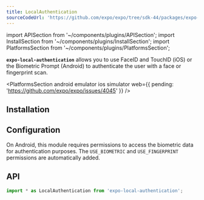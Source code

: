 ```yaml
---
title: LocalAuthentication
sourceCodeUrl: 'https://github.com/expo/expo/tree/sdk-44/packages/expo-local-authentication'
---
```


import APISection from '~/components/plugins/APISection';
import InstallSection from '~/components/plugins/InstallSection';
import PlatformsSection from '~/components/plugins/PlatformsSection';

**`expo-local-authentication`** allows you to use FaceID and TouchID (iOS) or the Biometric Prompt (Android) to authenticate the user with a face or fingerprint scan.

<PlatformsSection android emulator ios simulator web={{ pending: 'https://github.com/expo/expo/issues/4045' }} />

## Installation

<InstallSection packageName="expo-local-authentication" />

## Configuration

On Android, this module requires permissions to access the biometric data for authentication purposes. The `USE_BIOMETRIC` and `USE_FINGERPRINT` permissions are automatically added.

## API

```js
import * as LocalAuthentication from 'expo-local-authentication';
```

<APISection packageName="expo-local-authentication" apiName="LocalAuthentication" />